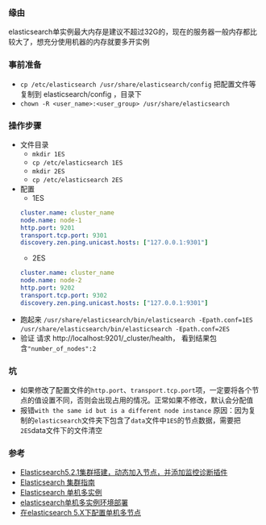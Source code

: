 ### 缘由
elasticsearch单实例最大内存是建议不超过32G的，现在的服务器一般内存都比较大了，想充分使用机器的内存就要多开实例
### 事前准备
- `cp /etc/elasticsearch /usr/share/elasticsearch/config` 把配置文件等复制到 elasticsearch/config ，目录下
- `chown -R <user_name>:<user_group> /usr/share/elasticsearch`
### 操作步骤
- 文件目录
  - `mkdir 1ES`
  - `cp /etc/elasticsearch 1ES`
  - `mkdir 2ES`
  - `cp /etc/elasticsearch 2ES`
- 配置
  - 1ES
  ```yaml
  cluster.name: cluster_name
  node.name: node-1
  http.port: 9201
  transport.tcp.port: 9301
  discovery.zen.ping.unicast.hosts: ["127.0.0.1:9301"]
  ```
  - 2ES
  ```yaml
  cluster.name: cluster_name
  node.name: node-2
  http.port: 9202
  transport.tcp.port: 9302
  discovery.zen.ping.unicast.hosts: ["127.0.0.1:9301"]
  ```
- 跑起来
  `/usr/share/elasticsearch/bin/elasticsearch -Epath.conf=1ES`
  `/usr/share/elasticsearch/bin/elasticsearch -Epath.conf=2ES`
- 验证
  请求 http://localhost:9201/_cluster/health，
  看到结果包含`"number_of_nodes":2`
### 坑
- 如果修改了配置文件的`http.port`、`transport.tcp.port`项，一定要将各个节点的值设置不同，否则会出现占用的情况。正常如果不修改，默认会分配值
- 报错`with the same id but is a different node instance`
  原因：因为复制的`elasticsearch`文件夹下包含了`data`文件中`1ES`的节点数据，需要把`2ES`data文件下的文件清空
### 参考
- [Elasticsearch5.2.1集群搭建，动态加入节点，并添加监控诊断插件](http://www.bijishequ.com/detail/273779?p=)
- [Elasticsearch 集群指南](http://wdxtub.com/2016/09/28/elasticsearch-cluster-guide/)
- [Elasticsearch 单机多实例](http://51log.blog.51cto.com/6076767/1905337)
- [elasticsearch单机多实例环境部署](https://www.bbsmax.com/A/LPdoYxPGJ3/)
- [在elasticsearch 5.X下配置单机多节点](http://blog.csdn.net/u012375924/article/details/78115801)
